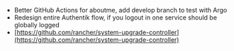 - Better GitHub Actions for aboutme, add develop branch to test with Argo
 - Redesign entire Authentik flow, if you logout in one service should be globally logged
 - [https://github.com/rancher/system-upgrade-controller](https://github.com/rancher/system-upgrade-controller)